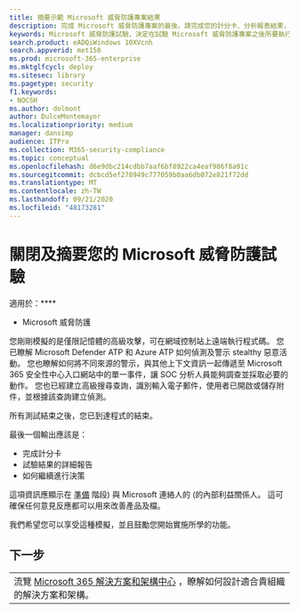 ```yaml
---
title: 摘要示範 Microsoft 威脅防護專案結果
description: 完成 Microsoft 威脅防護專案的最後，請完成您的計分卡、分析報表結果，以及決定如何繼續進行。
keywords: Microsoft 威脅防護試驗，決定在試驗 Microsoft 威脅防護專案之後所要執行的工作、評估 Microsoft 威脅防護在生產環境中的情形、從 Microsoft 威脅防護試驗轉換至部署、網路安全性、高級持續威脅、企業安全性、裝置、裝置、自動調查和修正，以及高級搜尋
search.product: eADQiWindows 10XVcnh
search.appverid: met150
ms.prod: microsoft-365-enterprise
ms.mktglfcycl: deploy
ms.sitesec: library
ms.pagetype: security
f1.keywords:
- NOCSH
ms.author: dolmont
author: DulceMontemayor
ms.localizationpriority: medium
manager: dansimp
audience: ITPro
ms.collection: M365-security-compliance
ms.topic: conceptual
ms.openlocfilehash: d6e9dbc214cdbb7aaf6bf8922ca4eaf986f8a91c
ms.sourcegitcommit: dcbcd5ef278949c777059b0aa6db072e821f72dd
ms.translationtype: MT
ms.contentlocale: zh-TW
ms.lasthandoff: 09/21/2020
ms.locfileid: "48173281"
---
```

# <a name="closing-and-summarizing-your-microsoft-threat-protection-pilot"></a>關閉及摘要您的 Microsoft 威脅防護試驗  

適用於：****
- Microsoft 威脅防護

您剛剛模擬的是僅限記憶體的高級攻擊，可在網域控制站上遠端執行程式碼。 您已瞭解 Microsoft Defender ATP 和 Azure ATP 如何偵測及警示 stealthy 惡意活動。 您也瞭解如何將不同來源的警示，與其他上下文資訊一起傳遞至 Microsoft 365 安全性中心入口網站中的單一事件，讓 SOC 分析人員能夠調查並採取必要的動作。 您也已經建立高級搜尋查詢，識別輸入電子郵件，使用者已開啟或儲存附件，並根據該查詢建立偵測。

所有測試結束之後，您已到達程式的結束。

最後一個輸出應該是：
- 完成計分卡
- 試驗結果的詳細報告
- 如何繼續進行決策

這項資訊應顯示在 [準備](https://docs.microsoft.com/microsoft-365/security/mtp/prepare-mtpeval) 階段) 與 Microsoft 連絡人的 (的內部利益關係人。 這可確保任何意見反應都可以用來改善產品及檔。

我們希望您可以享受這種模擬，並且鼓勵您開始實施所學的功能。


## <a name="next-step"></a>下一步
||
|:-------|
|流覽 [Microsoft 365 解決方案和架構中心](https://docs.microsoft.com/microsoft-365/solutions/solution-architecture-center) ，瞭解如何設計適合貴組織的解決方案和架構。

